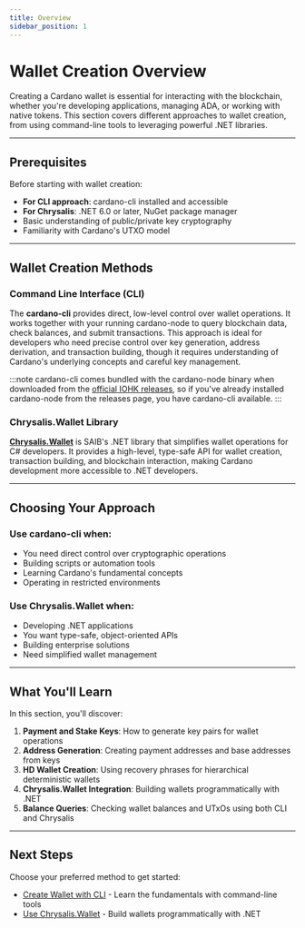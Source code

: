 ```yaml
---
title: Overview
sidebar_position: 1
---
```


# Wallet Creation Overview

Creating a Cardano wallet is essential for interacting with the blockchain, whether you're developing applications, managing ADA, or working with native tokens. This section covers different approaches to wallet creation, from using command-line tools to leveraging powerful .NET libraries.

---

## Prerequisites

Before starting with wallet creation:

- **For CLI approach**: cardano-cli installed and accessible
- **For Chrysalis**: .NET 6.0 or later, NuGet package manager
- Basic understanding of public/private key cryptography
- Familiarity with Cardano's UTXO model

---

## Wallet Creation Methods

### Command Line Interface (CLI)

The **cardano-cli** provides direct, low-level control over wallet operations. It works together with your running cardano-node to query blockchain data, check balances, and submit transactions. This approach is ideal for developers who need precise control over key generation, address derivation, and transaction building, though it requires understanding of Cardano's underlying concepts and careful key management.

:::note
cardano-cli comes bundled with the cardano-node binary when downloaded from the [official IOHK releases](https://github.com/input-output-hk/cardano-node/releases), so if you've already installed cardano-node from the releases page, you have cardano-cli available.
:::

### Chrysalis.Wallet Library

**[Chrysalis.Wallet](https://github.com/Saib-Inc/Chrysalis)** is SAIB's .NET library that simplifies wallet operations for C# developers. It provides a high-level, type-safe API for wallet creation, transaction building, and blockchain interaction, making Cardano development more accessible to .NET developers.

---

## Choosing Your Approach

### Use cardano-cli when:
- You need direct control over cryptographic operations
- Building scripts or automation tools
- Learning Cardano's fundamental concepts
- Operating in restricted environments

### Use Chrysalis.Wallet when:
- Developing .NET applications
- You want type-safe, object-oriented APIs
- Building enterprise solutions
- Need simplified wallet management

---

## What You'll Learn

In this section, you'll discover:

1. **Payment and Stake Keys**: How to generate key pairs for wallet operations
2. **Address Generation**: Creating payment addresses and base addresses from keys
3. **HD Wallet Creation**: Using recovery phrases for hierarchical deterministic wallets
4. **Chrysalis.Wallet Integration**: Building wallets programmatically with .NET
5. **Balance Queries**: Checking wallet balances and UTxOs using both CLI and Chrysalis

---

## Next Steps

Choose your preferred method to get started:

- [Create Wallet with CLI](./cardano-cli-wallet) - Learn the fundamentals with command-line tools
- [Use Chrysalis.Wallet](./chrysalis-wallet) - Build wallets programmatically with .NET